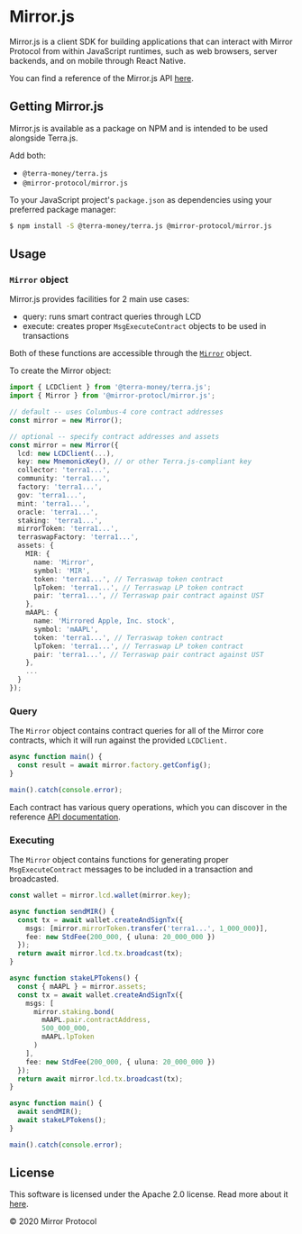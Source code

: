 # Mirror.js

Mirror.js is a client SDK for building applications that can interact with Mirror Protocol from within JavaScript runtimes, such as web browsers, server backends, and on mobile through React Native.

You can find a reference of the Mirror.js API [here](https://mirror-protocol.github.io/mirror.js/).

## Getting Mirror.js

Mirror.js is available as a package on NPM and is intended to be used alongside Terra.js.

Add both:

- `@terra-money/terra.js`
- `@mirror-protocol/mirror.js`

To your JavaScript project's `package.json` as dependencies using your preferred package manager:

```sh
$ npm install -S @terra-money/terra.js @mirror-protocol/mirror.js
```

## Usage

### `Mirror` object

Mirror.js provides facilities for 2 main use cases:

- query: runs smart contract queries through LCD
- execute: creates proper `MsgExecuteContract` objects to be used in transactions

Both of these functions are accessible through the [`Mirror`](https://mirror-protocol.github.io/mirror.js/classes/mirror.html) object.

To create the Mirror object:

```ts
import { LCDClient } from '@terra-money/terra.js';
import { Mirror } from '@mirror-protocl/mirror.js';

// default -- uses Columbus-4 core contract addresses
const mirror = new Mirror();

// optional -- specify contract addresses and assets
const mirror = new Mirror({
  lcd: new LCDClient(...),
  key: new MnemonicKey(), // or other Terra.js-compliant key
  collector: 'terra1...',
  community: 'terra1...',
  factory: 'terra1...',
  gov: 'terra1...',
  mint: 'terra1...',
  oracle: 'terra1...',
  staking: 'terra1...',
  mirrorToken: 'terra1...',
  terraswapFactory: 'terra1...',
  assets: {
    MIR: {
      name: 'Mirror',
      symbol: 'MIR',
      token: 'terra1...', // Terraswap token contract
      lpToken: 'terra1...', // Terraswap LP token contract
      pair: 'terra1...', // Terraswap pair contract against UST
    },
    mAAPL: {
      name: 'Mirrored Apple, Inc. stock',
      symbol: 'mAAPL',
      token: 'terra1...', // Terraswap token contract
      lpToken: 'terra1...', // Terraswap LP token contract
      pair: 'terra1...', // Terraswap pair contract against UST
    },
    ...
  }
});
```

### Query

The `Mirror` object contains contract queries for all of the Mirror core contracts, which it will run against the provided `LCDClient.`

```ts
async function main() {
  const result = await mirror.factory.getConfig();
}

main().catch(console.error);
```

Each contract has various query operations, which you can discover in the reference [API documentation](https://mirror-protocol.github.io/mirror.js/).

### Executing

The `Mirror` object contains functions for generating proper `MsgExecuteContract` messages to be included in a transaction and broadcasted.

```ts
const wallet = mirror.lcd.wallet(mirror.key);

async function sendMIR() {
  const tx = await wallet.createAndSignTx({
    msgs: [mirror.mirrorToken.transfer('terra1...', 1_000_000)],
    fee: new StdFee(200_000, { uluna: 20_000_000 })
  });
  return await mirror.lcd.tx.broadcast(tx);
}

async function stakeLPTokens() {
  const { mAAPL } = mirror.assets;
  const tx = await wallet.createAndSignTx({
    msgs: [
      mirror.staking.bond(
        mAAPL.pair.contractAddress,
        500_000_000,
        mAAPL.lpToken
      )
    ],
    fee: new StdFee(200_000, { uluna: 20_000_000 })
  });
  return await mirror.lcd.tx.broadcast(tx);
}

async function main() {
  await sendMIR();
  await stakeLPTokens();
}

main().catch(console.error);
```

## License

This software is licensed under the Apache 2.0 license. Read more about it [here](./LICENSE).

© 2020 Mirror Protocol
